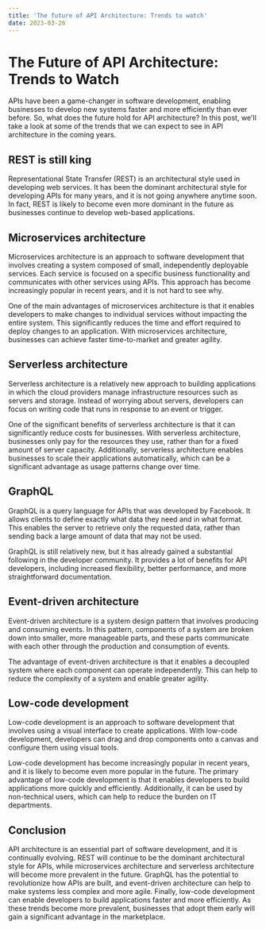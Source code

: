 ```yaml
---
title: 'The future of API Architecture: Trends to watch'
date: 2023-03-26
---
```


# The Future of API Architecture: Trends to Watch

APIs have been a game-changer in software development, enabling businesses to develop new systems faster and more efficiently than ever before. So, what does the future hold for API architecture? In this post, we'll take a look at some of the trends that we can expect to see in API architecture in the coming years.

## REST is still king

Representational State Transfer (REST) is an architectural style used in developing web services. It has been the dominant architectural style for developing APIs for many years, and it is not going anywhere anytime soon. In fact, REST is likely to become even more dominant in the future as businesses continue to develop web-based applications.

## Microservices architecture

Microservices architecture is an approach to software development that involves creating a system composed of small, independently deployable services. Each service is focused on a specific business functionality and communicates with other services using APIs. This approach has become increasingly popular in recent years, and it is not hard to see why.

One of the main advantages of microservices architecture is that it enables developers to make changes to individual services without impacting the entire system. This significantly reduces the time and effort required to deploy changes to an application. With microservices architecture, businesses can achieve faster time-to-market and greater agility.

## Serverless architecture

Serverless architecture is a relatively new approach to building applications in which the cloud providers manage infrastructure resources such as servers and storage. Instead of worrying about servers, developers can focus on writing code that runs in response to an event or trigger.

One of the significant benefits of serverless architecture is that it can significantly reduce costs for businesses. With serverless architecture, businesses only pay for the resources they use, rather than for a fixed amount of server capacity. Additionally, serverless architecture enables businesses to scale their applications automatically, which can be a significant advantage as usage patterns change over time.

## GraphQL

GraphQL is a query language for APIs that was developed by Facebook. It allows clients to define exactly what data they need and in what format. This enables the server to retrieve only the requested data, rather than sending back a large amount of data that may not be used.

GraphQL is still relatively new, but it has already gained a substantial following in the developer community. It provides a lot of benefits for API developers, including increased flexibility, better performance, and more straightforward documentation.

## Event-driven architecture

Event-driven architecture is a system design pattern that involves producing and consuming events. In this pattern, components of a system are broken down into smaller, more manageable parts, and these parts communicate with each other through the production and consumption of events.

The advantage of event-driven architecture is that it enables a decoupled system where each component can operate independently. This can help to reduce the complexity of a system and enable greater agility.

## Low-code development

Low-code development is an approach to software development that involves using a visual interface to create applications. With low-code development, developers can drag and drop components onto a canvas and configure them using visual tools.

Low-code development has become increasingly popular in recent years, and it is likely to become even more popular in the future. The primary advantage of low-code development is that it enables developers to build applications more quickly and efficiently. Additionally, it can be used by non-technical users, which can help to reduce the burden on IT departments.

## Conclusion

API architecture is an essential part of software development, and it is continually evolving. REST will continue to be the dominant architectural style for APIs, while microservices architecture and serverless architecture will become more prevalent in the future. GraphQL has the potential to revolutionize how APIs are built, and event-driven architecture can help to make systems less complex and more agile. Finally, low-code development can enable developers to build applications faster and more efficiently. As these trends become more prevalent, businesses that adopt them early will gain a significant advantage in the marketplace.

